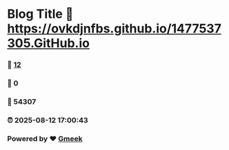 # Blog Title :link: https://ovkdjnfbs.github.io/1477537305.GitHub.io 
### :page_facing_up: [12](https://ovkdjnfbs.github.io/1477537305.GitHub.io/tag.html) 
### :speech_balloon: 0 
### :hibiscus: 54307 
### :alarm_clock: 2025-08-12 17:00:43 
### Powered by :heart: [Gmeek](https://github.com/Meekdai/Gmeek)
